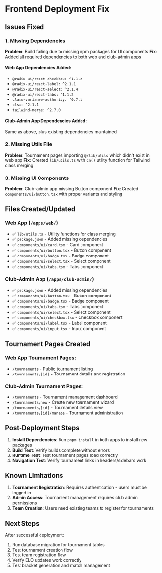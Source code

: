 # Frontend Deployment Fix

## Issues Fixed

### 1. Missing Dependencies
**Problem**: Build failing due to missing npm packages for UI components
**Fix**: Added all required dependencies to both web and club-admin apps

#### Web App Dependencies Added:
- `@radix-ui/react-checkbox: ^1.1.2`
- `@radix-ui/react-label: ^2.1.1`
- `@radix-ui/react-select: ^2.1.4`
- `@radix-ui/react-tabs: ^1.1.2`
- `class-variance-authority: ^0.7.1`
- `clsx: ^2.1.1`
- `tailwind-merge: ^2.7.0`

#### Club-Admin App Dependencies Added:
Same as above, plus existing dependencies maintained

### 2. Missing Utils File
**Problem**: Tournament pages importing `@/lib/utils` which didn't exist in web app
**Fix**: Created `lib/utils.ts` with `cn()` utility function for Tailwind class merging

### 3. Missing UI Components
**Problem**: Club-admin app missing Button component
**Fix**: Created `components/ui/button.tsx` with proper variants and styling

## Files Created/Updated

### Web App (`/apps/web/`)
- ✅ `lib/utils.ts` - Utility functions for class merging
- ✅ `package.json` - Added missing dependencies
- ✅ `components/ui/card.tsx` - Card component
- ✅ `components/ui/button.tsx` - Button component  
- ✅ `components/ui/badge.tsx` - Badge component
- ✅ `components/ui/select.tsx` - Select component
- ✅ `components/ui/tabs.tsx` - Tabs component

### Club-Admin App (`/apps/club-admin/`)
- ✅ `package.json` - Added missing dependencies
- ✅ `components/ui/button.tsx` - Button component
- ✅ `components/ui/badge.tsx` - Badge component
- ✅ `components/ui/tabs.tsx` - Tabs component
- ✅ `components/ui/select.tsx` - Select component
- ✅ `components/ui/checkbox.tsx` - Checkbox component
- ✅ `components/ui/label.tsx` - Label component
- ✅ `components/ui/input.tsx` - Input component

## Tournament Pages Created

### Web App Tournament Pages:
- `/tournaments` - Public tournament listing
- `/tournaments/[id]` - Tournament details and registration

### Club-Admin Tournament Pages:
- `/tournaments` - Tournament management dashboard
- `/tournaments/new` - Create new tournament wizard
- `/tournaments/[id]` - Tournament details view
- `/tournaments/[id]/manage` - Tournament administration

## Post-Deployment Steps

1. **Install Dependencies**: Run `pnpm install` in both apps to install new packages
2. **Build Test**: Verify builds complete without errors
3. **Runtime Test**: Test tournament pages load correctly
4. **Navigation Test**: Verify tournament links in headers/sidebars work

## Known Limitations

1. **Tournament Registration**: Requires authentication - users must be logged in
2. **Admin Access**: Tournament management requires club admin permissions
3. **Team Creation**: Users need existing teams to register for tournaments

## Next Steps

After successful deployment:
1. Run database migration for tournament tables
2. Test tournament creation flow
3. Test team registration flow
4. Verify ELO updates work correctly
5. Test bracket generation and match management